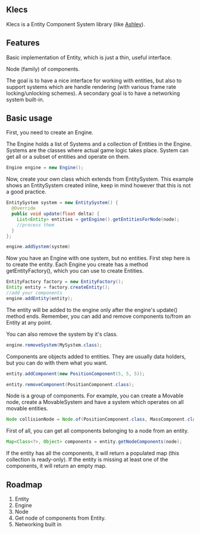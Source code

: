 Klecs
---

Klecs is a Entity Component System library (like [Ashley](https://github.com/libgdx/ashley)).

Features
----

Basic implementation of Entity, which is just a thin, useful interface.

Node (family) of components.

The goal is to have a nice interface for working with entities, but also to support
systems which are handle rendering (with various frame rate locking/unlocking schemes).
A secondary goal is to have a networking system built-in.

Basic usage
-----

First, you need to create an Engine. 

The Engine holds a list of Systems and a collection of Entities in the Engine.
Systems are the classes where actual game logic takes place.
System can get all or a subset of entities and operate on them.

```java
Engine engine = new Engine();
```

Now, create your own class which extends from EntitySystem.
This example shows an EntitySystem created inline, keep in mind however that this is not a good practice.

```java
EntitySystem system = new EntitySystem() {
  @Override
  public void update(float delta) {
    List<Entity> entities = getEngine().getEntitiesForNode(node);
    //process them
  }
};

engine.addSystem(system)
```

Now you have an Engine with one system, but no entities. First step here is to create the entity.
Each Engine you create has a method getEntityFactory(), which you can use to create Entities.

```java
EntityFactory factory = new EntityFactory();
Entity entity = factory.createEntity();
//add your components
engine.addEntity(entity);
```
The entity will be added to the engine only after the engine's update() method ends.
Remember, you can add and remove components to/from an Entity at any point.

You can also remove the system by it's class.

```java
engine.removeSystem(MySystem.class);
```

Components are objects added to entities. They are usually data holders, but you can do with them
what you want. 

```java
entity.addComponent(new PositionComponent(5, 5, 5));
```

```java
entity.removeComponent(PositionComponent.class);
```


Node is a group of components. For example, you can create a
Movable node, create a MovableSystem and have a system which operates on all movable entities.

```java
Node collisionNode = Node.of(PositionComponent.class, MassComponent.class);
```

First of all, you can get all components belonging to a node from an entity.

```java
Map<Class<?>, Object> components = entity.getNodeComponents(node);
```
If the entity has all the components, it will return a populated map (this collection is ready-only).
If the entity is missing at least one of the components, it will return an empty map.


Roadmap
----

1. Entity
2. Engine
3. Node
4. Get node of components from Entity.
5. Networking built in
